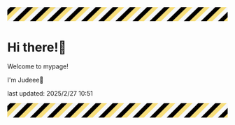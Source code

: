 <!-- Header image -->
<img src="./pokemon/pokemon_10.png" width="1000">

# Hi there!👋

Welcome to mypage!

I'm Judeee🐷

last updated: 2025/2/27 10:51

<!-- Footer image -->
<img src="./pokemon/pokemon_10.png" width="1000">
